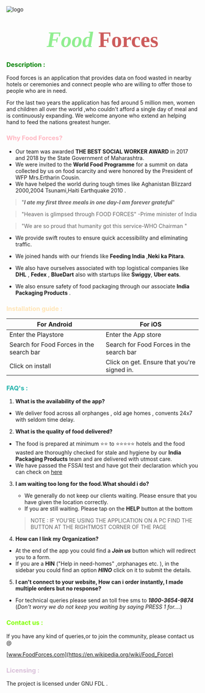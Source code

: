 ![logo](https://png.pngtree.com/png-clipart/20190515/original/pngtree-mountain-nature-logo-design-template-png-image_3554547.jpg)
# <div align="center"><span style="color:LightGreen"><span style="font-family:Castellar; font-size:2em;">*Food*<span style="color:IndianRed"> Forces

<h3><span style="color:Green"> Description :</h3>
<p>Food forces is an application that provides data on food wasted in nearby hotels or ceremonies and connect people who are willing to offer those to people who are in need.</p>
<p>For the last two years the application has fed around 5 million men, women and children all over the world ,who couldn't afford a single day of meal and is continuously expanding. We welcome anyone who extend an helping hand to feed the nations greatest hunger.

<h3><span style="color:LightPink">Why Food Forces?  </h3>


* Our team was awarded  __THE BEST SOCIAL WORKER AWARD__ in 2017 and 2018 by the State Government of Maharashtra.
* We were invited to the __World Food Programme__ for a  summit on data collected by us on food scarcity and were honored by the President of WFP Mrs.Ertharin Cousin.
* We have helped the world during tough times like
 Aghanistan Blizzard 2000,2004 Tsunami,Haiti Earthquake 2010 .
>"***I ate my first three meals in one day-I am forever grateful***"

 >"Heaven is glimpsed through FOOD FORCES" -Prime minister of India

 >"We are so proud that humanity got this service-WHO Chairman "



* We provide swift routes to ensure quick accessibility and eliminating traffic.
* We joined hands with our friends like __Feeding India__ ,__Neki ka Pitara__.
* We also have ourselves associated with top logistical companies like __DHL__ ,
  __Fedex__ , __BlueDart__ also with startups like __Swiggy__, __Uber eats__.

* We also ensure safety of food packaging through our associate __India Packaging Products__ .

<h3><span style="color:Moccasin">Installation guide : </h3>

|For Android |         For iOS             	|
| -----------|----------------------------	|
| Enter the Playstore | Enter the App store |
| Search for Food Forces  in the search bar | Search for Food Forces  in the search bar    	|
| Click on install | Click on get. Ensure that you're signed in.|


<h3><span style="color:LightSeaGreen">FAQ's : </h3>

1. <b>What is the availability of the app?</b>

  * We deliver food across all orphanges , old age homes , convents 24x7 with seldom time delay.

2. <b>What is the quality of food delivered?</b>

  * The food is prepared at minimum ⭐⭐  to ⭐⭐⭐⭐⭐ hotels and
  the food wasted are thoroughly checked for stale and hygiene by our __India Packaging Products__ team and are delivered with utmost care.
  * We have passed the FSSAI test and have got their declaration which you can check on [here](https://www.indiafilings.com/learn/fssai-declaration-format/)


3. <b>I am waiting too long for the food.What should i do?</b>

   * We generally do not keep our clients waiting. Please ensure that you have given the location correctly.
   * If you are still waiting. Please tap on the __HELP__ button at the bottom
    >NOTE : IF YOU'RE USING THE APPLICATION ON A PC FIND THE BUTTON AT THE RIGHTMOST CORNER OF THE PAGE

4. <b>How can I link my Organization?</b>
 * At the end of the app you could find a ***Join us*** button which will redirect you to a form.
 * If you are a **HIN** ("Help in need-homes" ,orphanages etc. ), in the sidebar you could find an option ***HINO*** click on it to submit the details.


 5. <b>I can't connect to your website, How can i order instantly, I made multiple orders but no response?</b>
  * For technical queries please send an toll free sms to ***1800-3654-9874*** (*Don't worry we do not keep you waiting by saying PRESS 1 for....*)

  <h3><span style="color:Chartreuse">Contact us : </h3>
  <p>If you have any kind of queries,or to join the community, please contact us @</p>

  [www.FoodForces.com](https://en.wikipedia.org/wiki/Food_Force)

  <h3><span style="color:Thistle">Licensing : </h3>
  The project is licensed under GNU FDL .
